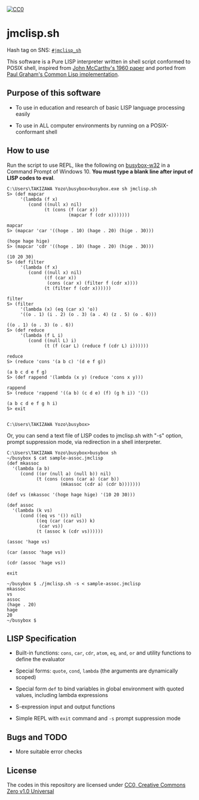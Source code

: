 [![CC0](http://i.creativecommons.org/p/zero/1.0/88x31.png "CC0")](http://creativecommons.org/publicdomain/zero/1.0/)

# jmclisp.sh

Hash tag on SNS: [`#jmclisp_sh`](https://twitter.com/hashtag/jmclisp_sh)

This software is a Pure LISP interpreter written in shell script conformed to POSIX shell,
inspired from [John McCarthy's 1960 paper](http://www-formal.stanford.edu/jmc/recursive/recursive.html)
and ported from [Paul Graham's Common Lisp implementation](http://paulgraham.com/lispcode.html).

## Purpose of this software

* To use in education and research of basic LISP language processing easily

* To use in ALL computer environments by running on a POSIX-conformant shell

## How to use

Run the script to use REPL, like the following on [busybox-w32](https://frippery.org/busybox/) in a Command Prompt of Windows 10.
**You must type a blank line after input of LISP codes to eval**.

```
C:\Users\TAKIZAWA Yozo\busybox>busybox.exe sh jmclisp.sh
S> (def mapcar
     '(lambda (f x)
        (cond ((null x) nil)
              (t (cons (f (car x))
                       (mapcar f (cdr x)))))))

mapcar
S> (mapcar 'car '((hoge . 10) (hage . 20) (hige . 30)))

(hoge hage hige)
S> (mapcar 'cdr '((hoge . 10) (hage . 20) (hige . 30)))

(10 20 30)
S> (def filter
     '(lambda (f x)
        (cond ((null x) nil)
              ((f (car x))
               (cons (car x) (filter f (cdr x))))
              (t (filter f (cdr x))))))

filter
S> (filter
     '(lambda (x) (eq (car x) 'o))
     '((o . 1) (i . 2) (o . 3) (a . 4) (z . 5) (o . 6)))

((o . 1) (o . 3) (o . 6))
S> (def reduce
     '(lambda (f L i)
        (cond ((null L) i)
              (t (f (car L) (reduce f (cdr L) i))))))

reduce
S> (reduce 'cons '(a b c) '(d e f g))

(a b c d e f g)
S> (def rappend '(lambda (x y) (reduce 'cons x y)))

rappend
S> (reduce 'rappend '((a b) (c d e) (f) (g h i)) '())

(a b c d e f g h i)
S> exit


C:\Users\TAKIZAWA Yozo\busybox>
```

Or, you can send a text file of LISP codes to jmclisp.sh with "-s" option, prompt suppression mode, via redirection in a shell interpreter.

```
C:\Users\TAKIZAWA Yozo\busybox>busybox sh
~/busybox $ cat sample-assoc.jmclisp
(def mkassoc
  '(lambda (a b)
     (cond ((or (null a) (null b)) nil)
           (t (cons (cons (car a) (car b))
                    (mkassoc (cdr a) (cdr b)))))))

(def vs (mkassoc '(hoge hage hige) '(10 20 30)))

(def assoc
  '(lambda (k vs)
     (cond ((eq vs '()) nil)
           ((eq (car (car vs)) k)
            (car vs))
           (t (assoc k (cdr vs))))))

(assoc 'hage vs)

(car (assoc 'hage vs))

(cdr (assoc 'hage vs))

exit

~/busybox $ ./jmclisp.sh -s < sample-assoc.jmclisp
mkassoc
vs
assoc
(hage . 20)
hage
20
~/busybox $
```

## LISP Specification

* Built-in functions: `cons`, `car`, `cdr`, `atom`, `eq`, `and`, `or` and utility functions to define the evaluator

* Special forms: `quote`, `cond`, `lambda` (the arguments are dynamically scoped)

* Special form `def` to bind variables in global environment with quoted values, including lambda expressions

* S-expression input and output functions

* Simple REPL with `exit` command and `-s` prompt suppression mode

## Bugs and TODO

* More suitable error checks

## License

The codes in this repository are licensed under [CC0, Creative Commons Zero v1.0 Universal](https://creativecommons.org/publicdomain/zero/1.0/)
